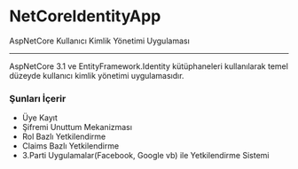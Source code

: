 # NetCoreIdentityApp
AspNetCore Kullanıcı Kimlik Yönetimi Uygulaması
<hr>
AspNetCore 3.1 ve EntityFramework.Identity kütüphaneleri kullanılarak temel düzeyde kullanıcı kimlik yönetimi uygulamasıdır.
<h3>Şunları İçerir</h3>
<ul>
  <li>Üye Kayıt</li>
  <li>Şifremi Unuttum Mekanizması</li>
  <li>Rol Bazlı Yetkilendirme</li>
  <li>Claims Bazlı Yetkilendirme</li>
  <li>3.Parti Uygulamalar(Facebook, Google vb) ile Yetkilendirme Sistemi</li>
</ul>
